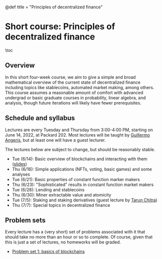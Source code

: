 @def title = "Principles of decentralized finance"

# Short course: Principles of decentralized finance

\toc

## Overview
In this short four-week course, we aim to give a simple and broad mathematical
overview of the current state of decentralized finance including topics like
stablecoins, automated market making, among others. This course assumes a
reasonable amount of comfort with advanced undergrad or basic graduate courses
in probability, linear algebra, and analysis, though future iterations 
will likely have fewer prerequisites.

## Schedule and syllabus
Lectures are every Tuesday and Thursday from 3:00-4:00 PM, starting on June 14,
2022, at Packard 202. Most lectures will be taught by
[Guillermo Angeris](https://angeris.github.io), but at least one will have a guest
lecturer.

The lectures below are subject to change, but should be reasonably stable.
- Tue (6/14): Basic overview of blockchains and interacting with them ([slides](slides/slides-01.pdf))
- Thu (6/16): Simple applications (NFTs, voting, basic games) and some analyses
- Tue (6/21): Basic properties of constant function marker makers
- Thu (6/23): "Sophisticated" results in constant function market makers
- Tue (6/28): Lending and stablecoins
- Thu (6/30): Miner extractable value and atomicity
- Tue (7/5): Staking and staking derivatives (guest lecture by [Tarun Chitra](https://twitter.com/tarunchitra/))
- Thu (7/7): Special topics in decentralized finance

## Problem sets
Every lecture has a (very short) set of problems associated with it that should
take no more than an hour or so to complete. Of course, given that this is just
a set of lectures, no homeworks will be graded.

- [Problem set 1: basics of blockchains](psets/exercises-01.pdf)
